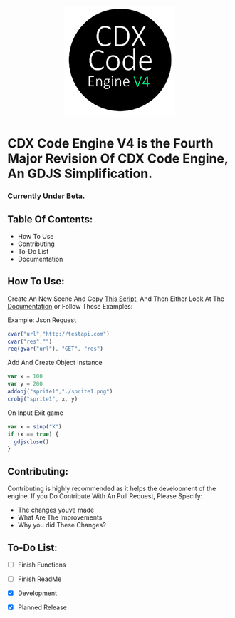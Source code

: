 <p align="center">
  <img width="250" height="250" src="logo.png">
</p>

# CDX Code Engine V4 is the Fourth Major Revision Of CDX Code Engine, An GDJS Simplification.
### Currently Under Beta.

## Table Of Contents:
- How To Use
- Contributing
- To-Do List
- Documentation

## How To Use:

Create An New Scene And Copy [This Script](/script/engine.js), And Then Either Look At The [Documentation](/docs/engine.md) or Follow These Examples:

Example: Json Request
```javascript
cvar("url","http://testapi.com")
cvar("res","")
req(gvar("url"), "GET", "res")
```
Add And Create Object Instance
```javascript
var x = 100
var y = 200
addobj("sprite1","./sprite1.png")
crobj("sprite1", x, y)
```
On Input Exit game
```javascript
var x = sinp("X")
if (x == true) {
  gdjsclose()
}
```

## Contributing: 
Contributing is highly recommended as it helps the development of the engine.
If you Do Contribute With An Pull Request, Please Specify:
- The changes youve made
- What Are The Improvements
- Why you did These Changes?

## To-Do List:
- [ ] Finish Functions 
- [ ] Finish ReadMe
- [x] Development
- [x] Planned Release


